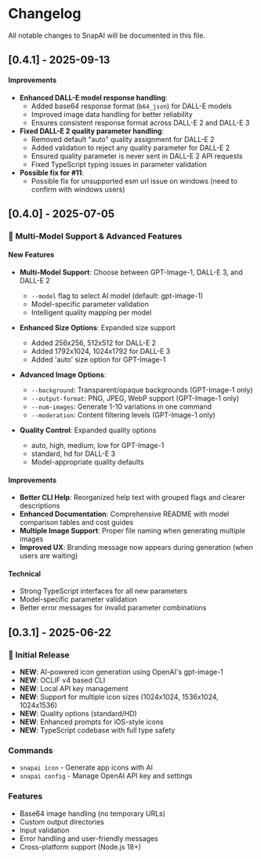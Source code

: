 # Changelog

All notable changes to SnapAI will be documented in this file.

## [0.4.1] - 2025-09-13

#### Improvements

- **Enhanced DALL-E model response handling**:
  - Added base64 response format (`b64_json`) for DALL-E models
  - Improved image data handling for better reliability
  - Ensures consistent response format across DALL-E 2 and DALL-E 3
- **Fixed DALL-E 2 quality parameter handling**:
  - Removed default "auto" quality assignment for DALL-E 2
  - Added validation to reject any quality parameter for DALL-E 2
  - Ensured quality parameter is never sent in DALL-E 2 API requests
  - Fixed TypeScript typing issues in parameter validation
- **Possible fix for #11**:
  - Possible fix for unsupported esm url issue on windows (need to confirm with windows users)

## [0.4.0] - 2025-07-05

### 🎨 Multi-Model Support & Advanced Features

#### New Features

- **Multi-Model Support**: Choose between GPT-Image-1, DALL-E 3, and DALL-E 2

  - `--model` flag to select AI model (default: gpt-image-1)
  - Model-specific parameter validation
  - Intelligent quality mapping per model

- **Enhanced Size Options**: Expanded size support

  - Added 256x256, 512x512 for DALL-E 2
  - Added 1792x1024, 1024x1792 for DALL-E 3
  - Added 'auto' size option for GPT-Image-1

- **Advanced Image Options**:

  - `--background`: Transparent/opaque backgrounds (GPT-Image-1 only)
  - `--output-format`: PNG, JPEG, WebP support (GPT-Image-1 only)
  - `--num-images`: Generate 1-10 variations in one command
  - `--moderation`: Content filtering levels (GPT-Image-1 only)

- **Quality Control**: Expanded quality options
  - auto, high, medium, low for GPT-Image-1
  - standard, hd for DALL-E 3
  - Model-appropriate quality defaults

#### Improvements

- **Better CLI Help**: Reorganized help text with grouped flags and clearer descriptions
- **Enhanced Documentation**: Comprehensive README with model comparison tables and cost guides
- **Multiple Image Support**: Proper file naming when generating multiple images
- **Improved UX**: Branding message now appears during generation (when users are waiting)

#### Technical

- Strong TypeScript interfaces for all new parameters
- Model-specific parameter validation
- Better error messages for invalid parameter combinations

## [0.3.1] - 2025-06-22

### 🚀 Initial Release

- **NEW**: AI-powered icon generation using OpenAI's gpt-image-1
- **NEW**: OCLIF v4 based CLI
- **NEW**: Local API key management
- **NEW**: Support for multiple icon sizes (1024x1024, 1536x1024, 1024x1536)
- **NEW**: Quality options (standard/HD)
- **NEW**: Enhanced prompts for iOS-style icons
- **NEW**: TypeScript codebase with full type safety

### Commands

- `snapai icon` - Generate app icons with AI
- `snapai config` - Manage OpenAI API key and settings

### Features

- Base64 image handling (no temporary URLs)
- Custom output directories
- Input validation
- Error handling and user-friendly messages
- Cross-platform support (Node.js 18+)
